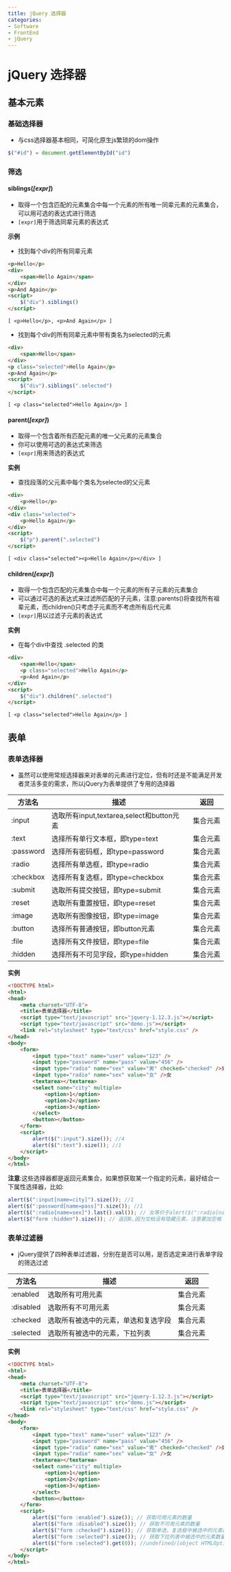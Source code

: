 ```yaml
---
title: jQuery 选择器
categories:
- Software
- FrontEnd
- jQuery
---
```

# jQuery 选择器

## 基本元素

### 基础选择器

- 与css选择器基本相同，可简化原生js繁琐的dom操作

```js
$("#id") = document.getElementById("id")
```

### 筛选

#### siblings(*[expr]*)

- 取得一个包含匹配的元素集合中每一个元素的所有唯一同辈元素的元素集合，可以用可选的表达式进行筛选
- `[expr]`用于筛选同辈元素的表达式

**示例**

- 找到每个div的所有同辈元素

```html
<p>Hello</p>
<div>
	<span>Hello Again</span>
</div>
<p>And Again</p>
<script>
	$("div").siblings()
</script>
```

```
[ <p>Hello</p>, <p>And Again</p> ]
```

- 找到每个div的所有同辈元素中带有类名为selected的元素

```html
<div>
    <span>Hello</span>
</div>
<p class="selected">Hello Again</p>
<p>And Again</p>
<script>
	$("div").siblings(".selected")
</script>
```

```
[ <p class="selected">Hello Again</p> ]
```

#### parent(*[expr]*)

- 取得一个包含着所有匹配元素的唯一父元素的元素集合
- 你可以使用可选的表达式来筛选
- `[expr]`用来筛选的表达式

**实例**

- 查找段落的父元素中每个类名为selected的父元素

```html
<div>
    <p>Hello</p>
</div>
<div class="selected">
    <p>Hello Again</p>
</div>
<script>
	$("p").parent(".selected")
</script>
```

```
[ <div class="selected"><p>Hello Again</p></div> ]
```

#### children(*[expr]*)

- 取得一个包含匹配的元素集合中每一个元素的所有子元素的元素集合
- 可以通过可选的表达式来过滤所匹配的子元素，注意:parents()将查找所有祖辈元素，而children()只考虑子元素而不考虑所有后代元素
- `[expr]`用以过滤子元素的表达式

**实例**

- 在每个div中查找 .selected 的类

```html
<div>
    <span>Hello</span>
    <p class="selected">Hello Again</p>
    <p>And Again</p>
</div>
<script>
	$("div").children(".selected")
</script>
```

```
[ <p class="selected">Hello Again</p> ]
```

## 表单

### 表单选择器

- 虽然可以使用常规选择器来对表单的元素进行定位，但有时还是不能满足开发者灵活多变的需求，所以jQuery为表单提供了专用的选择器

| 方法名    | 描述                                        | 返回     |
| --------- | ------------------------------------------- | -------- |
| :input    | 选取所有input,textarea,select和button元素 | 集合元素 |
| :text     | 选择所有单行文本框，即type=text             | 集合元素 |
| :password | 选择所有密码框，即type=password             | 集合元素 |
| :radio    | 选择所有单选框，即type=radio                | 集合元素 |
| :checkbox | 选择所有复选框，即type=checkbox             | 集合元素 |
| :submit   | 选取所有提交按钮，即type=submit             | 集合元素 |
| :reset    | 选取所有重置按钮，即type=reset              | 集合元素 |
| :image    | 选取所有图像按钮，即type=image              | 集合元素 |
| :button   | 选择所有普通按钮，即button元素              | 集合元素 |
| :file     | 选择所有文件按钮，即type=file               | 集合元素 |
| :hidden   | 选择所有不可见字段，即type=hidden           | 集合元素 |

**实例**

```html
<!DOCTYPE html>
<html>
<head>
    <meta charset="UTF-8">
    <title>表单选择器</title>
    <script type="text/javascript" src="jquery-1.12.3.js"></script>
    <script type="text/javascript" src="demo.js"></script>
    <link rel="stylesheet" type="text/css" href="style.css" />
</head>
<body>
    <form>
        <input type="text" name="user" value="123" />
        <input type="password" name="pass" value="456" />
        <input type="radio" name="sex" value="男" checked="checked" />男
        <input type="radio" name="sex" value="女" />女
        <textarea></textarea>
        <select name="city" multiple>
            <option>1</option>
            <option>2</option>
            <option>3</option>
        </select>
        <button></button>
    </form>
    <script>
        alert($(":input").size()); //4
        alert($(":text").size()); //1
    </script>
</body>
</html>
```

**注意**:这些选择器都是返回元素集合，如果想获取某一个指定的元素，最好结合一下属性选择器，比如:

```js
alert($(":input[name=city]").size()); //1
alert($(":password[name=pass]").size()); //1
alert($(":radio[name=sex]").last().val()); // 女等价于alert($(":radio[name=sex]").eq(1).val());
alert($("form :hidden").size()); // 返回0,因为文档没有隐藏元素，注意要加空格
```

### 表单过滤器

-  jQuery提供了四种表单过滤器，分别在是否可以用，是否选定来进行表单字段的筛选过滤

| 方法名    | 描述                                 | 返回     |
| --------- | ------------------------------------ | -------- |
| :enabled  | 选取所有可用元素                     | 集合元素 |
| :disabled | 选取所有不可用元素                   | 集合元素 |
| :checked  | 选取所有被选中的元素，单选和复选字段 | 集合元素 |
| :selected | 选取所有被选中的元素，下拉列表       | 集合元素 |

**实例**

```html
<!DOCTYPE html>
<html>
<head>
    <meta charset="UTF-8">
    <title>表单选择器</title>
    <script type="text/javascript" src="jquery-1.12.3.js"></script>
    <script type="text/javascript" src="demo.js"></script>
    <link rel="stylesheet" type="text/css" href="style.css" />
</head>
<body>
    <form>
        <input type="text" name="user" value="123" />
        <input type="password" name="pass" value="456" />
        <input type="radio" name="sex" value="男" checked="checked" />男
        <input type="radio" name="sex" value="女" />女
        <textarea></textarea>
        <select name="city" multiple>
            <option>1</option>
            <option>2</option>
            <option>3</option>
        </select>
        <button></button>
    </form>
    <script>
        alert($("form :enabled").size()); // 获取可用元素的数量
        alert($("form :disabled").size()); // 获取不可用元素的数量
        alert($("form :checked").size()); // 获取单选，复选框中被选中的元素数量
        alert($("form :selected").size()); // 获取下拉列表中被选中的元素数量
        alert($("form :selected").get(0)); //undefined/[object HTMLOptionElement]
    </script>
</body>
</html>
```